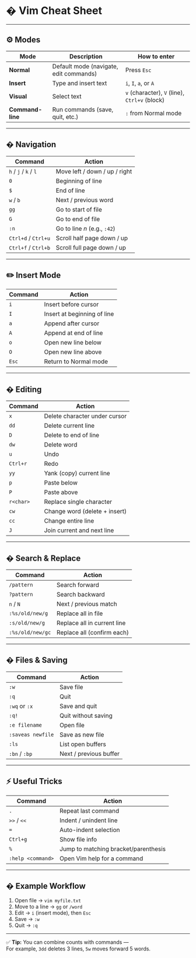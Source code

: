 # � Vim Cheat Sheet

---

## ⚙️ Modes
| Mode | Description | How to enter |
|------|--------------|--------------|
| **Normal** | Default mode (navigate, edit commands) | Press `Esc` |
| **Insert** | Type and insert text | `i`, `I`, `a`, or `A` |
| **Visual** | Select text | `v` (character), `V` (line), `Ctrl+v` (block) |
| **Command-line** | Run commands (save, quit, etc.) | `:` from Normal mode |

---

## � Navigation
| Command | Action |
|----------|---------|
| `h` / `j` / `k` / `l` | Move left / down / up / right |
| `0` | Beginning of line |
| `$` | End of line |
| `w` / `b` | Next / previous word |
| `gg` | Go to start of file |
| `G` | Go to end of file |
| `:n` | Go to line *n* (e.g., `:42`) |
| `Ctrl+d` / `Ctrl+u` | Scroll half page down / up |
| `Ctrl+f` / `Ctrl+b` | Scroll full page down / up |

---

## ✏️ Insert Mode
| Command | Action |
|----------|---------|
| `i` | Insert before cursor |
| `I` | Insert at beginning of line |
| `a` | Append after cursor |
| `A` | Append at end of line |
| `o` | Open new line below |
| `O` | Open new line above |
| `Esc` | Return to Normal mode |

---

## � Editing
| Command | Action |
|----------|---------|
| `x` | Delete character under cursor |
| `dd` | Delete current line |
| `D` | Delete to end of line |
| `dw` | Delete word |
| `u` | Undo |
| `Ctrl+r` | Redo |
| `yy` | Yank (copy) current line |
| `p` | Paste below |
| `P` | Paste above |
| `r<char>` | Replace single character |
| `cw` | Change word (delete + insert) |
| `cc` | Change entire line |
| `J` | Join current and next line |

---

## � Search & Replace
| Command | Action |
|----------|---------|
| `/pattern` | Search forward |
| `?pattern` | Search backward |
| `n` / `N` | Next / previous match |
| `:%s/old/new/g` | Replace all in file |
| `:s/old/new/g` | Replace all in current line |
| `:%s/old/new/gc` | Replace all (confirm each) |

---

## � Files & Saving
| Command | Action |
|----------|---------|
| `:w` | Save file |
| `:q` | Quit |
| `:wq` or `:x` | Save and quit |
| `:q!` | Quit without saving |
| `:e filename` | Open file |
| `:saveas newfile` | Save as new file |
| `:ls` | List open buffers |
| `:bn` / `:bp` | Next / previous buffer |

---

## ⚡ Useful Tricks
| Command | Action |
|----------|---------|
| `.` | Repeat last command |
| `>>` / `<<` | Indent / unindent line |
| `=` | Auto-indent selection |
| `Ctrl+g` | Show file info |
| `%` | Jump to matching bracket/parenthesis |
| `:help <command>` | Open Vim help for a command |

---

## � Example Workflow
1. Open file → `vim myfile.txt`
2. Move to a line → `gg` or `/word`
3. Edit → `i` (insert mode), then `Esc`
4. Save → `:w`
5. Quit → `:q`

---

✅ **Tip:** You can combine counts with commands —  
For example, `3dd` deletes 3 lines, `5w` moves forward 5 words.
